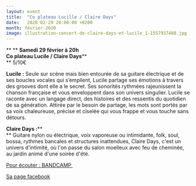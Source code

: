 ```yaml
---
layout: event
title:  "Co plateau Lucille / Claire Days"
date:   2020-02-29 20:00:00 +0200
month: février-2020
image: illustration-concert-de-claire-days-et-lucile_1-1557937488.jpg
---
```


**
**
**Samedi 29 février à 20h**<br /> **Co plateau Lucile / Claire Days****  
** 5/10€

**Lucile :** Seule sur scène mais bien entourée de sa guitare électrique et de ses boucles vocales qui s’empilent, Lucile partage ses émotions à travers des grooves dont elle a le secret. Ses sonorités rythmées rajeunissent la chanson française et vous enveloppent dans son univers singulier. Lucile se raconte avec un langage direct, des histoires et des ressentis du quotidien de sa génération. Attirée par le besoin de partage, les mots sont portés par sa voix chaleureuse, précise et ciselée qui vous frappe et vous touche sans détours.<br /> 





**Claire Days :****  
** Guitare nylon ou électrique, voix vaporeuse ou intimidante, folk, soul, bossa, rythmes bancales et structures inattendues, Claire Days, c'est un univers d'intimité, où l'on passe du salon moelleux avec feu de cheminée, au jardin animé d'une soirée d'été.<br /> 

[Pour écouter : BANDCAMP ](https://cmk-music.bandcamp.com/album/she-changed-her-mind)

[Sa page facebook](https://www.facebook.com/cmkmusicpage/)

